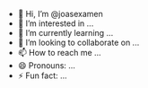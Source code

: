 - 👋 Hi, I’m @joasexamen
- 👀 I’m interested in ...
- 🌱 I’m currently learning ...
- 💞️ I’m looking to collaborate on ...
- 📫 How to reach me ...
- 😄 Pronouns: ...
- ⚡ Fun fact: ...

<!---
joasexamen/joasexamen is a ✨ special ✨ repository because its `README.md` (this file) appears on your GitHub profile.
You can click the Preview link to take a look at your changes.
--->
